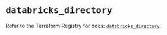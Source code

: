 # `databricks_directory`

Refer to the Terraform Registry for docs: [`databricks_directory`](https://registry.terraform.io/providers/databricks/databricks/1.66.0/docs/resources/directory).
